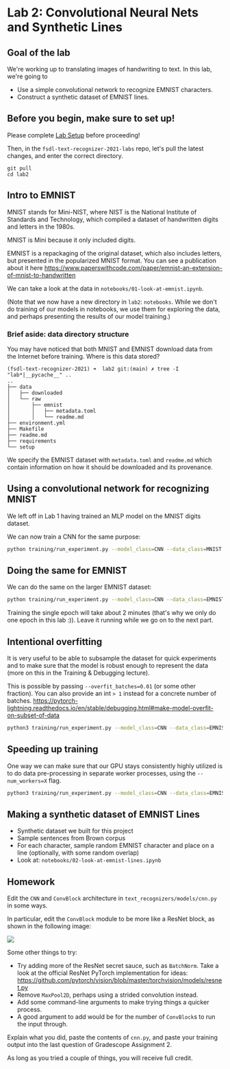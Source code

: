 # Lab 2: Convolutional Neural Nets and Synthetic Lines

## Goal of the lab

We're working up to translating images of handwriting to text.
In this lab, we're going to

- Use a simple convolutional network to recognize EMNIST characters.
- Construct a synthetic dataset of EMNIST lines.

## Before you begin, make sure to set up!

Please complete [Lab Setup](/setup/readme.md) before proceeding!

Then, in the `fsdl-text-recognizer-2021-labs` repo, let's pull the latest changes, and enter the correct directory.

```
git pull
cd lab2
```

## Intro to EMNIST

MNIST stands for Mini-NIST, where NIST is the National Institute of Standards and Technology, which compiled a dataset of handwritten digits and letters in the 1980s.

MNIST is Mini because it only included digits.

EMNIST is a repackaging of the original dataset, which also includes letters, but presented in the popularized MNIST format.
You can see a publication about it here https://www.paperswithcode.com/paper/emnist-an-extension-of-mnist-to-handwritten

We can take a look at the data in `notebooks/01-look-at-emnist.ipynb`.

(Note that we now have a new directory in `lab2`: `notebooks`. While we don't do training of our models in notebooks, we use them for exploring the data, and perhaps presenting the results of our model training.)

### Brief aside: data directory structure


You may have noticed that both MNIST and EMNIST download data from the Internet before training.
Where is this data stored?

```
(fsdl-text-recognizer-2021) ➜  lab2 git:(main) ✗ tree -I "lab*|__pycache__" ..
..
├── data
│   ├── downloaded
│   └── raw
│       ├── emnist
│       │   ├── metadata.toml
│       │   └── readme.md
├── environment.yml
├── Makefile
├── readme.md
├── requirements
└── setup
```

We specify the EMNIST dataset with `metadata.toml` and `readme.md` which contain information on how it should be downloaded and its provenance.

## Using a convolutional network for recognizing MNIST

We left off in Lab 1 having trained an MLP model on the MNIST digits dataset.

We can now train a CNN for the same purpose:

```sh
python training/run_experiment.py --model_class=CNN --data_class=MNIST --max_epochs=5 --gpus=0
```

## Doing the same for EMNIST

We can do the same on the larger EMNIST dataset:

```sh
python training/run_experiment.py --model_class=CNN --data_class=EMNIST --max_epochs=5 --gpus=0
```

Training the single epoch will take about 2 minutes (that's why we only do one epoch in this lab :)).
Leave it running while we go on to the next part.

## Intentional overfitting

It is very useful to be able to subsample the dataset for quick experiments and to make sure that the model is robust enough to represent the data (more on this in the Training & Debugging lecture).

This is possible by passing `--overfit_batches=0.01` (or some other fraction).
You can also provide an int `> 1` instead for a concrete number of batches.
https://pytorch-lightning.readthedocs.io/en/stable/debugging.html#make-model-overfit-on-subset-of-data

```sh
python3 training/run_experiment.py --model_class=CNN --data_class=EMNIST --max_epochs=50 --gpus=1 --overfit_batches=2
```

## Speeding up training

One way we can make sure that our GPU stays consistently highly utilized is to do data pre-processing in separate worker processes, using the `--num_workers=X` flag.

```sh
python3 training/run_experiment.py --model_class=CNN --data_class=EMNIST --max_epochs=5 --gpus=1 --num_workers=4
```

## Making a synthetic dataset of EMNIST Lines

- Synthetic dataset we built for this project
- Sample sentences from Brown corpus
- For each character, sample random EMNIST character and place on a line (optionally, with some random overlap)
- Look at: `notebooks/02-look-at-emnist-lines.ipynb`

## Homework

Edit the `CNN` and `ConvBlock` architecture in `text_recognizers/models/cnn.py` in some ways.

In particular, edit the `ConvBlock` module to be more like a ResNet block, as shown in the following image:

![](./resblock.png)

Some other things to try:

- Try adding more of the ResNet secret sauce, such as `BatchNorm`. Take a look at the official ResNet PyTorch implementation for ideas: https://github.com/pytorch/vision/blob/master/torchvision/models/resnet.py
- Remove `MaxPool2D`, perhaps using a strided convolution instead.
- Add some command-line arguments to make trying things a quicker process.
- A good argument to add would be for the number of `ConvBlock`s to run the input through.

Explain what you did, paste the contents of `cnn.py`, and paste your training output into the last question of Gradescope Assignment 2.

As long as you tried a couple of things, you will receive full credit.
